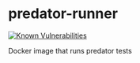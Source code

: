 # predator-runner

[![Known Vulnerabilities](https://snyk.io/test/github/zooz/predator-runner/badge.svg)](https://snyk.io/test/github/zooz/predator-runner)

Docker image that runs predator tests
